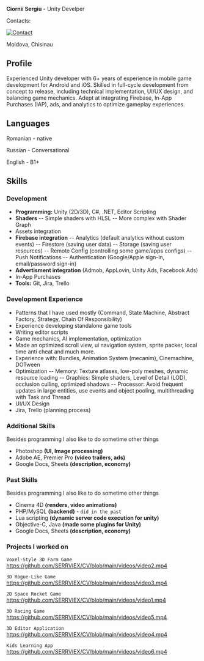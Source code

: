**Ciornii Sergiu** - Unity Develper

Contacts:

[![Contact](https://img.shields.io/badge/LinkedIn-blue.svg?logo=LinkedIn)](https://www.linkedin.com/in/sergiu-ciornii-466395220/)

Moldova, Chisinau

## Profile
Experienced Unity developer with 6+ years of experience in mobile game development for Android and iOS. Skilled in full-cycle development from concept to release, including technical implementation, UI/UX design, and balancing game mechanics. Adept at integrating Firebase, In-App Purchases (IAP), ads, and analytics to optimize gameplay experiences.

## Languages
Romanian - native

Russian - Conversational

English - B1+

## Skills
### Development
 - **Programming:** Unity (2D/3D), C#, .NET, Editor Scripting
 - **Shaders**
 -- Simple shaders with HLSL
 -- More complex with Shader Graph
  - Assets integration
 - **Firebase integration**
 -- Analytics (default analytics without custom events)
 -- Firestore (saving user data)
 -- Storage (saving user resources)
 -- Remote Config (controlling some game/apps configs)
 -- Push Notifications
 -- Authentication (Google/Apple sign-in, email/password sign-in)
 - **Advertisment integration** (Admob, AppLovin, Unity Ads, Facebook Ads)
 - In-App Purchases
 - **Tools:** Git, Jira, Trello
 
### Development Experience
- Patterns that I have used mostly (Command, State Machine, Abstract Factory, Strategy, Chain Of Responsibility)
- Experience developing standalone game tools
- Writing editor scripts
- Game mechanics, AI implementation, optimization
- Made an optimized scroll view, ui navigation system, sprite packer, local time anti cheat and much more.
- Experience with: Bundles, Animation System (mecanim), Cinemachine, DOTween
- Optimization
-- Memory: Texture atlases, low-poly meshes, dynamic resource loading
-- Graphics: Simple shaders, Level of Detail (LOD), occlusion culling, optimized shadows
-- Processor: Avoid frequent updates in large entities, use events and object pooling, multithreading with Task and Thread
- UI/UX Design
- Jira, Trello (planning process)

### Additional Skills
 Besides programming I also like to do sometime other things
 - Photoshop **(UI, Image processing)**
 - Adobe AE, Premier Pro **(video trailers, ads)**
 - Google Docs, Sheets **(description, economy)**

 ### Past Skills
 Besides programming I also like to do sometime other things
 - Cinema 4D **(renders, video animations)**
 - PHP/MySQL **(backend)** - ``did in the past``
 - Lua scripting **(dynamic server code execution for unity)**
 - Objective-C, Java **(made some plugins for Unity)**
 - Google Docs, Sheets **(description, economy)**

### Projects I worked on
``Voxel-Style 3D Farm Game``
https://github.com/SERRVIEX/CV/blob/main/videos/video2.mp4

``3D Rogue-Like Game``
https://github.com/SERRVIEX/CV/blob/main/videos/video3.mp4

``2D Space Rocket Game``
https://github.com/SERRVIEX/CV/blob/main/videos/video1.mp4

``3D Racing Game``
https://github.com/SERRVIEX/CV/blob/main/videos/video5.mp4

``3D Editor Application``
https://github.com/SERRVIEX/CV/blob/main/videos/video4.mp4

``Kids Learning App``
https://github.com/SERRVIEX/CV/blob/main/videos/video6.mp4